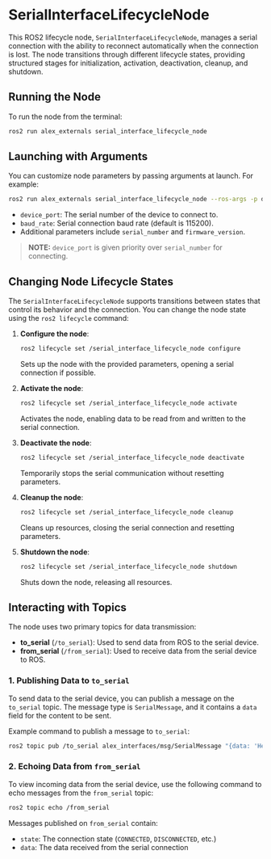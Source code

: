 
# SerialInterfaceLifecycleNode

This ROS2 lifecycle node, `SerialInterfaceLifecycleNode`, manages a serial connection with the ability to reconnect automatically when the connection is lost. The node transitions through different lifecycle states, providing structured stages for initialization, activation, deactivation, cleanup, and shutdown.

## Running the Node

To run the node from the terminal:

```bash
ros2 run alex_externals serial_interface_lifecycle_node
```

## Launching with Arguments

You can customize node parameters by passing arguments at launch. For example:

```bash
ros2 run alex_externals serial_interface_lifecycle_node --ros-args -p device_port:="/dev/ttyACM0" -p baud_rate:=9600
```

- `device_port`: The serial number of the device to connect to.
- `baud_rate`: Serial connection baud rate (default is 115200).
- Additional parameters include `serial_number` and `firmware_version`.
> **NOTE:** `device_port` is given priority over `serial_number` for connecting.

## Changing Node Lifecycle States

The `SerialInterfaceLifecycleNode` supports transitions between states that control its behavior and the connection. You can change the node state using the `ros2 lifecycle` command:

1. **Configure the node**:
   ```bash
   ros2 lifecycle set /serial_interface_lifecycle_node configure
   ```
   Sets up the node with the provided parameters, opening a serial connection if possible.

2. **Activate the node**:
   ```bash
   ros2 lifecycle set /serial_interface_lifecycle_node activate
   ```
   Activates the node, enabling data to be read from and written to the serial connection.

3. **Deactivate the node**:
   ```bash
   ros2 lifecycle set /serial_interface_lifecycle_node deactivate
   ```
   Temporarily stops the serial communication without resetting parameters.

4. **Cleanup the node**:
   ```bash
   ros2 lifecycle set /serial_interface_lifecycle_node cleanup
   ```
   Cleans up resources, closing the serial connection and resetting parameters.

5. **Shutdown the node**:
   ```bash
   ros2 lifecycle set /serial_interface_lifecycle_node shutdown
   ```
   Shuts down the node, releasing all resources.

## Interacting with Topics

The node uses two primary topics for data transmission:

- **to_serial** (`/to_serial`): Used to send data from ROS to the serial device.
- **from_serial** (`/from_serial`): Used to receive data from the serial device to ROS.

### 1. Publishing Data to `to_serial`

To send data to the serial device, you can publish a message on the `to_serial` topic. The message type is `SerialMessage`, and it contains a `data` field for the content to be sent.

Example command to publish a message to `to_serial`:

```bash
ros2 topic pub /to_serial alex_interfaces/msg/SerialMessage "{data: 'Hello, serial device!'}"
```

### 2. Echoing Data from `from_serial`

To view incoming data from the serial device, use the following command to echo messages from the `from_serial` topic:

```bash
ros2 topic echo /from_serial
```

Messages published on `from_serial` contain:
- `state`: The connection state (`CONNECTED`, `DISCONNECTED`, etc.)
- `data`: The data received from the serial connection
